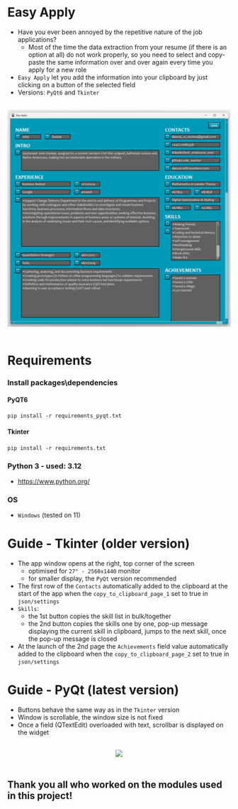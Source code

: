 # Easy Apply
- Have you ever been annoyed by the repetitive nature of the job applications?
    - Most of the time the data extraction from your resume (if there is an option at all) do not work properly, so you need to select and copy-paste the same information over and over again every time you apply for a new role
- `Easy Apply` let you add the information into your clipboard by just clicking on a button of the selected field
- Versions: `PyQt6` and `Tkinter`

<br>
<div align="center">
    <img src="pictures/screenshot.png"</img> 
</div>
<br>

# Requirements
### Install packages\dependencies
#### PyQT6
``` pip install -r requirements_pyqt.txt ```
#### Tkinter
``` pip install -r requirements.txt ```

### Python 3 - used: 3.12
- https://www.python.org/

### OS
- `Windows` (tested on 11)

# Guide - Tkinter (older version)
- The app window opens at the right, top corner of the screen
    - optimised for `27" - 2560x1440` monitor
    - for smaller display, the `PyQt` version recommended
- The first row of the `Contacts` automatically added to the clipboard at the start of the app when the `copy_to_clipboard_page_1` set to true in `json/settings`
- `Skills`:
    - the 1st button copies the skill list in bulk/together
    - the 2nd button copies the skills one by one, pop-up message displaying the current skill in clipboard, jumps to the next skill, once the pop-up message is closed
- At the launch of the 2nd page the `Achievements` field value automatically added to the clipboard when the `copy_to_clipboard_page_2` set to true in `json/settings`

# Guide - PyQt (latest version)
- Buttons behave the same way as in the `Tkinter` version
- Window is scrollable, the window size is not fixed
- Once a field (QTextEdit) overloaded with text, scrollbar is displayed on the widget

<br>
<div align="center">
    <img src="pictures/screenshot_skills.png"</img> 
</div>
<br>

## Thank you all who worked on the modules used in this project!